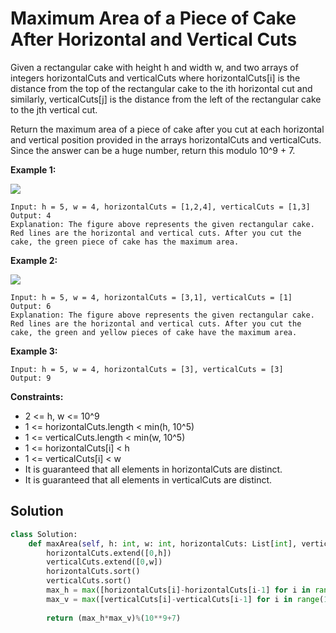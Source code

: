 <h1>Maximum Area of a Piece of Cake After Horizontal and Vertical Cuts</h1>

<p>
Given a rectangular cake with height h and width w, and two arrays of integers horizontalCuts and verticalCuts where horizontalCuts[i] is the distance from the top of the rectangular cake to the ith horizontal cut and similarly, verticalCuts[j] is the distance from the left of the rectangular cake to the jth vertical cut.

Return the maximum area of a piece of cake after you cut at each horizontal and vertical position provided in the arrays horizontalCuts and verticalCuts. Since the answer can be a huge number, return this modulo 10^9 + 7.

</p>

<b>Example 1:</b>

<img src="https://assets.leetcode.com/uploads/2020/05/14/leetcode_max_area_2.png">

    Input: h = 5, w = 4, horizontalCuts = [1,2,4], verticalCuts = [1,3]
    Output: 4 
    Explanation: The figure above represents the given rectangular cake. Red lines are the horizontal and vertical cuts. After you cut the cake, the green piece of cake has the maximum area.
    
<b>Example 2:</b>

<img src="https://assets.leetcode.com/uploads/2020/05/14/leetcode_max_area_3.png">

    Input: h = 5, w = 4, horizontalCuts = [3,1], verticalCuts = [1]
    Output: 6
    Explanation: The figure above represents the given rectangular cake. Red lines are the horizontal and vertical cuts. After you cut the cake, the green and yellow pieces of cake have the maximum area.
    
<b>Example 3:</b>

    Input: h = 5, w = 4, horizontalCuts = [3], verticalCuts = [3]
    Output: 9
    
<b>Constraints:</b>

- 2 <= h, w <= 10^9
- 1 <= horizontalCuts.length < min(h, 10^5)
- 1 <= verticalCuts.length < min(w, 10^5)
- 1 <= horizontalCuts[i] < h
- 1 <= verticalCuts[i] < w
- It is guaranteed that all elements in horizontalCuts are distinct.
- It is guaranteed that all elements in verticalCuts are distinct.

<h2>Solution</h2>

```python
class Solution:
    def maxArea(self, h: int, w: int, horizontalCuts: List[int], verticalCuts: List[int]) -> int:
        horizontalCuts.extend([0,h])
        verticalCuts.extend([0,w])
        horizontalCuts.sort()
        verticalCuts.sort()
        max_h = max([horizontalCuts[i]-horizontalCuts[i-1] for i in range(1,len(horizontalCuts))])
        max_v = max([verticalCuts[i]-verticalCuts[i-1] for i in range(1,len(verticalCuts))])
        
        return (max_h*max_v)%(10**9+7)
```
